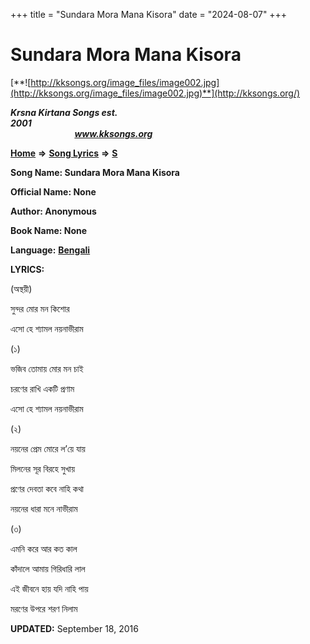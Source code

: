 +++
title = "Sundara Mora Mana Kisora"
date = "2024-08-07"
+++

# Sundara Mora Mana Kisora
[**![http://kksongs.org/image_files/image002.jpg](http://kksongs.org/image_files/image002.jpg)**](http://kksongs.org/)

**_Krsna Kirtana Songs est. 2001_**                                                                                                                                                 **_www.kksongs.org_**

**[Home](http://kksongs.org/)** **⇒** **[Song Lyrics](http://kksongs.org/lyrics.html)** **⇒** **[S](http://kksongs.org/songs/song_s.html)**

**Song Name: Sundara Mora Mana Kisora**

**Official Name: None**

**Author: Anonymous**

**Book Name: None**

**Language:** [**Bengali**](http://kksongs.org/language/list/bengali.html)

**LYRICS:**

(অস্থয়ী)

সুন্দর মোর মন কিশোর

এসো হে শ্যামল নয়নাভীরাম

(১)

ভজিব তোমায় মোর মন চাই

চরণের রাখি একটি প্রণাম

এসো হে শ্যামল নয়নাভীরাম

(২)

নয়নের প্রেম মোরে ল’য়ে যায়

মিলনের সূর বিরহে সুখায়

প্রণের দেবতা কবে নাহি কথা

নয়নের ধারা মনে নাভীরাম

(৩)

এমনি করে আর কত কাল

কাঁদালে আমায় গিরিধারি লাল

এই জীবনে হায় যদি নাহি পায়

মরণের উপরে শরণ নিলাম 

**UPDATED:** September 18, 2016